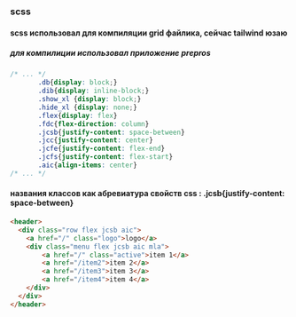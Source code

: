 ### scss
#### scss использовал для компиляции grid файлика, сейчас tailwind юзаю
##### для компилиции использовал приложение prepros

 ```css
 /* ... */
        .db{display: block;}
        .dib{display: inline-block;}
        .show_xl {display: block;}
        .hide_xl {display: none;}
        .flex{display: flex}
        .fdc{flex-direction: column}
        .jcsb{justify-content: space-between}
        .jcc{justify-content: center}
        .jcfe{justify-content: flex-end}
        .jcfs{justify-content: flex-start}
        .aic{align-items: center}
 /* ... */
```

#### названия классов как абревиатура свойств css  :  .jcsb{justify-content: space-between}

```html
<header>
  <div class="row flex jcsb aic">
    <a href="/" class="logo">logo</a>
    <div class="menu flex jcsb aic mla">
        <a href="/" class="active">item 1</a>
        <a href="/item2">item 2</a>
        <a href="/item3">item 3</a>
        <a href="/item4">item 4</a>
    </div>
  </div>
</header>
```